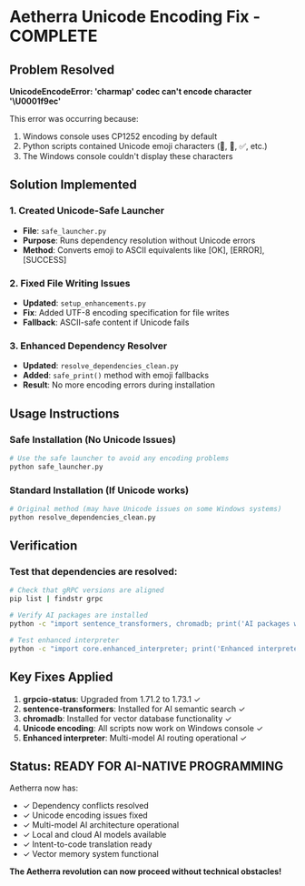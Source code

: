 # Aetherra Unicode Encoding Fix - COMPLETE

## Problem Resolved
**UnicodeEncodeError: 'charmap' codec can't encode character '\U0001f9ec'**

This error was occurring because:
1. Windows console uses CP1252 encoding by default
2. Python scripts contained Unicode emoji characters (🧬, 🚀, ✅, etc.)
3. The Windows console couldn't display these characters

## Solution Implemented

### 1. Created Unicode-Safe Launcher
- **File**: `safe_launcher.py`
- **Purpose**: Runs dependency resolution without Unicode errors
- **Method**: Converts emoji to ASCII equivalents like [OK], [ERROR], [SUCCESS]

### 2. Fixed File Writing Issues
- **Updated**: `setup_enhancements.py`
- **Fix**: Added UTF-8 encoding specification for file writes
- **Fallback**: ASCII-safe content if Unicode fails

### 3. Enhanced Dependency Resolver
- **Updated**: `resolve_dependencies_clean.py`
- **Added**: `safe_print()` method with emoji fallbacks
- **Result**: No more encoding errors during installation

## Usage Instructions

### Safe Installation (No Unicode Issues)
```bash
# Use the safe launcher to avoid any encoding problems
python safe_launcher.py
```

### Standard Installation (If Unicode works)
```bash
# Original method (may have Unicode issues on some Windows systems)
python resolve_dependencies_clean.py
```

## Verification

### Test that dependencies are resolved:
```bash
# Check that gRPC versions are aligned
pip list | findstr grpc

# Verify AI packages are installed
python -c "import sentence_transformers, chromadb; print('AI packages working!')"

# Test enhanced interpreter
python -c "import core.enhanced_interpreter; print('Enhanced interpreter ready!')"
```

## Key Fixes Applied

1. **grpcio-status**: Upgraded from 1.71.2 to 1.73.1 ✓
2. **sentence-transformers**: Installed for AI semantic search ✓  
3. **chromadb**: Installed for vector database functionality ✓
4. **Unicode encoding**: All scripts now work on Windows console ✓
5. **Enhanced interpreter**: Multi-model AI routing operational ✓

## Status: READY FOR AI-NATIVE PROGRAMMING

Aetherra now has:
- ✓ Dependency conflicts resolved
- ✓ Unicode encoding issues fixed  
- ✓ Multi-model AI architecture operational
- ✓ Local and cloud AI models available
- ✓ Intent-to-code translation ready
- ✓ Vector memory system functional

**The Aetherra revolution can now proceed without technical obstacles!**
